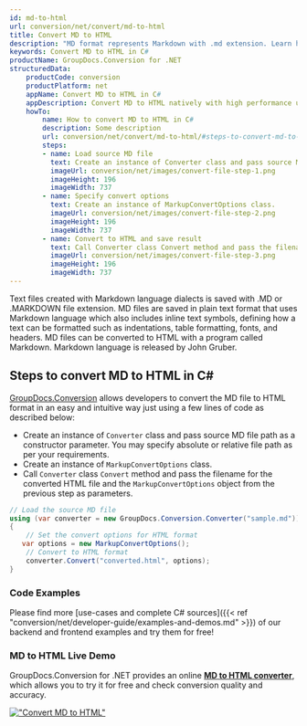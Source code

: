 ```yaml
---
id: md-to-html
url: conversion/net/convert/md-to-html
title: Convert MD to HTML
description: "MD format represents Markdown with .md extension. Learn how to convert MD to HTML file programmatically in C# language using GroupDocs.Conversion for .NET library."
keywords: Convert MD to HTML in C#
productName: GroupDocs.Conversion for .NET
structuredData:
    productCode: conversion
    productPlatform: net
    appName: Convert MD to HTML in C#
    appDescription: Convert MD to HTML natively with high performance using C# language and server side GroupDocs.Conversion for .NET APIs, without the use of any software like Microsoft or Open Office.
    howTo:
        name: How to convert MD to HTML in C# 
        description: Some description
        url: conversion/net/convert/md-to-html/#steps-to-convert-md-to-html-in-c
        steps:
        - name: Load source MD file 
          text: Create an instance of Converter class and pass source MD file path as a constructor parameter. You may specify absolute or relative file path as per your requirements. 
          imageUrl: conversion/net/images/convert-file-step-1.png
          imageHeight: 196
          imageWidth: 737
        - name: Specify convert options 
          text: Create an instance of MarkupConvertOptions class.
          imageUrl: conversion/net/images/convert-file-step-2.png
          imageHeight: 196
          imageWidth: 737
        - name: Convert to HTML and save result 
          text: Call Converter class Convert method and pass the filename for the converted HTML file and the MarkupConvertOptions object from the previous step as parameters.
          imageUrl: conversion/net/images/convert-file-step-3.png
          imageHeight: 196
          imageWidth: 737
---
```


Text files created with Markdown language dialects is saved with .MD or .MARKDOWN file extension. MD files are saved in plain text format that uses Markdown language which also includes inline text symbols, defining how a text can be formatted such as indentations, table formatting, fonts, and headers.  MD files can be converted to HTML with a program called Markdown. Markdown language is released by John Gruber.

## Steps to convert MD to HTML in C#

[GroupDocs.Conversion](https://products.groupdocs.com/conversion/net) allows developers to convert the MD file to HTML format in an easy and intuitive way just using a few lines of code as described below:

* Create an instance of `Converter` class and pass source MD file path as a constructor parameter. You may specify absolute or relative file path as per your requirements. 
* Create an instance of `MarkupConvertOptions` class.
* Call `Converter` class `Convert` method and pass the filename for the converted HTML file and the `MarkupConvertOptions` object from the previous step as parameters.

```csharp
// Load the source MD file
using (var converter = new GroupDocs.Conversion.Converter("sample.md"))
{
    // Set the convert options for HTML format
   var options = new MarkupConvertOptions();
    // Convert to HTML format
    converter.Convert("converted.html", options);
}
```

### Code Examples

Please find more [use-cases and complete C# sources]({{< ref "conversion/net/developer-guide/examples-and-demos.md" >}}) of our backend and frontend examples and try them for free!

### MD to HTML Live Demo

GroupDocs.Conversion for .NET provides an online [**MD to HTML converter**](https://products.groupdocs.app/conversion/md-to-html), which allows you to try it for free and check conversion quality and accuracy.

[!["Convert MD to HTML"](conversion/net/images/convert-to-html/convert-md-to-html.png)](https://products.groupdocs.app/conversion/md-to-html)